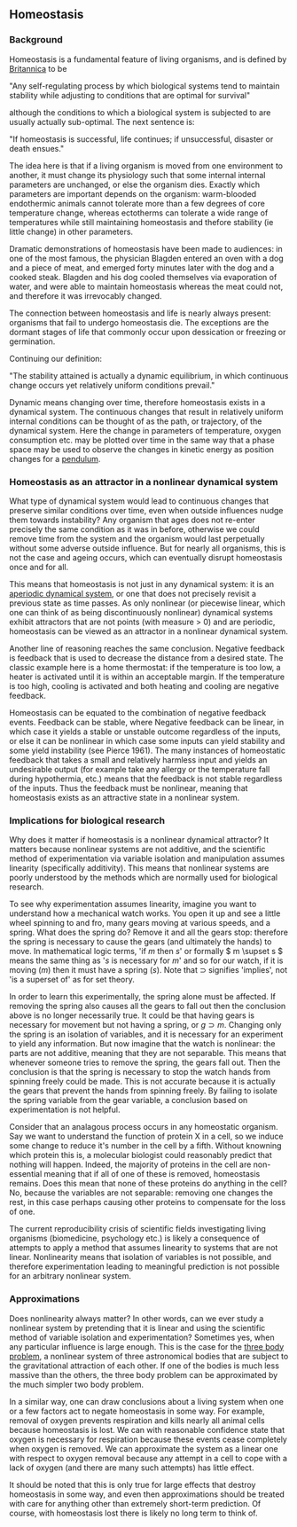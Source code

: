## Homeostasis

### Background

Homeostasis is a fundamental feature of living organisms, and is defined by [Britannica](https://www.britannica.com/science/homeostasis) to be 

"Any self-regulating process by which biological systems tend to maintain stability while adjusting to conditions that are optimal for survival"

although the conditions to which a biological system is subjected to are usually actually sub-optimal.  The next sentence is:

"If homeostasis is successful, life continues; if unsuccessful, disaster or death ensues." 

The idea here is that if a living organism is moved from one environment to another, it must change its physiology such that some internal internal parameters are unchanged, or else the organism dies.  Exactly which parameters are important depends on the organism: warm-blooded endothermic animals cannot tolerate more than a few degrees of core temperature change, whereas ectotherms can tolerate a wide range of temperatures while still maintaining homeostasis and thefore stability (ie little change) in other parameters.  

Dramatic demonstrations of homeostasis have been made to audiences: in one of the most famous, the physician Blagden entered an oven with a dog and a piece of meat, and emerged forty minutes later with the dog and a cooked steak.  Blagden and his dog cooled themselves via evaporation of water, and were able to maintain homeostasis whereas the meat could not, and therefore it was irrevocably changed.

The connection between homeostasis and life is nearly always present: organisms that fail to undergo homeostasis die.  The exceptions are the dormant stages of life that commonly occur upon dessication or freezing or germination.  

Continuing our definition:

"The stability attained is actually a dynamic equilibrium, in which continuous change occurs yet relatively uniform conditions prevail."

Dynamic means changing over time, therefore homeostasis exists in a dynamical system.  The continuous changes that result in relatively uniform internal conditions can be thought of as the path, or trajectory, of the dynamical system.  Here the change in parameters of temperature, oxygen consumption etc. may be plotted over time in the same way that a phase space may be used to observe the changes in kinetic energy as position changes for a [pendulum](/pendulum-map.md).

### Homeostasis as an attractor in a nonlinear dynamical system

What type of dynamical system would lead to continuous changes that preserve similar conditions over time, even when outside influences nudge them towards instability?  Any organism that ages does not re-enter precisely the same condition as it was in before, otherwise we could remove time from the system and the organism would last perpetually without some adverse outside influence.  But for nearly all organisms, this is not the case and ageing occurs, which can eventually disrupt homeostasis once and for all. 

This means that homeostasis is not just in any dynamical system: it is an [aperiodic dynamical system](/index.md), or one that does not precisely revisit a previous state as time passes.  As only nonlinear (or piecewise linear, which one can think of as being discontinuously nonlinear) dynamical systems exhibit attractors that are not points (with measure > 0) and are periodic, homeostasis can be viewed as an attractor in a nonlinear dynamical system.

Another line of reasoning reaches the same conclusion.  Negative feedback is feedback that is used to decrease the distance from a desired state.  The classic example here is a home thermostat: if the temperature is too low, a heater is activated until it is within an acceptable margin.  If the temperature is too high, cooling is activated and both heating and cooling are negative feedback. 

Homeostasis can be equated to the combination of negative feedback events.  Feedback can be stable, where Negative feedback can be linear, in which case it yields a stable or unstable outcome regardless of the inputs, or else it can be nonlinear in which case some inputs can yield stability and some yield instability (see Pierce 1961).   The many instances of homeostatic feedback that takes a small and relatively harmless input and yields an undesirable output (for example take any allergy or the temperature fall during hypothermia, etc.) means that the feedback is not stable regardless of the inputs.  Thus the feedback must be nonlinear, meaning that homeostasis exists as an attractive state in a nonlinear system. 


### Implications for biological research

Why does it matter if homeostasis is a nonlinear dynamical attractor?  It matters because nonlinear systems are not additive, and the scientific method of experimentation via variable isolation and manipulation assumes linearity (specifically additivity).  This means that nonlinear systems are poorly understood by the methods which are normally used for biological research.

To see why experimentation assumes linearity, imagine you want to understand how a mechanical watch works.  You open it up and see a little wheel spinning to and fro, many gears moving at various speeds, and a spring.  What does the spring do?  Remove it and all the gears stop: therefore the spring is necessary to cause the gears (and ultimately the hands) to move.  In mathematical logic terms, 'if $m$ then $s$' or formally $ m \supset s $ means the same thing as '$s$ is necessary for $m$' and so for our watch, if it is moving ($m$) then it must have a spring ($s$).  Note that $\supset$ signifies 'implies', not 'is a superset of' as for set theory.

In order to learn this experimentally, the spring alone must be affected.  If removing the spring also causes all the gears to fall out then the conclusion above is no longer necessarily true.  It could be that having gears is necessary for movement but not having a spring, or $g \supset m$.  Changing only the spring is an isolation of variables, and it is necessary for an experiment to yield any information.  But now imagine that the watch is nonlinear: the parts are not additive, meaning that they are not separable.  This means that whenever someone tries to remove the spring, the gears fall out.  Then the conclusion is that the spring is necessary to stop the watch hands from spinning freely could be made.  This is not accurate because it is actually the gears that prevent the hands from spinning freely. By failing to isolate the spring variable from the gear variable, a conclusion based on experimentation is not helpful.

Consider that an analagous process occurs in any homeostatic organism.  Say we want to understand the function of protein X in a cell, so we induce some change to reduce it's number in the cell by a fifth.  Without knowning which protein this is, a molecular biologist could reasonably predict that nothing will happen.  Indeed, the majority of proteins in the cell are non-essential meaning that if all of one of these is removed, homeostasis remains.  Does this mean that none of these proteins do anything in the cell?  No, because the variables are not separable: removing one changes the rest, in this case perhaps causing other proteins to compensate for the loss of one. 

The current reproducibility crisis of scientific fields investigating living organisms (biomedicine, psychology etc.) is likely a consequence of attempts to apply a method that assumes linearity to systems that are not linear.  Nonlinearity means that isolation of variables is not possible, and therefore experimentation leading to meaningful prediction is not possible for an arbitrary nonlinear system.


### Approximations

Does nonlinearity always matter? In other words, can we ever study a nonlinear system by pretending that it is linear and using the scientific method of variable isolation and experimentation?  Sometimes yes, when any particular influence is large enough.  This is the case for the [three body problem](/3-body-problem.md), a nonlinear system of three astronomical bodies that are subject to the gravitational attraction of each other.  If one of the bodies is much less massive than the others, the three body problem can be approximated by the much simpler two body problem. 

In a similar way, one can draw conclusions about a living system when one or a few factors act to negate homeostasis in some way.  For example, removal of oxygen prevents respiration and kills nearly all animal cells because homeostasis is lost.  We can with reasonable confidence state that oxygen is necessary for respiration because these events cease completely when oxygen is removed.  We can approximate the system as a linear one with respect to oxygen removal because any attempt in a cell to cope with a lack of oxygen (and there are many such attempts) has little effect.

It should be noted that this is only true for large effects that destroy homeostasis in some way, and even then approximations should be treated with care for anything other than extremely short-term prediction. Of course, with homeostasis lost there is likely no long term to think of.  




























